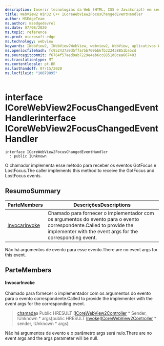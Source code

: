 ```yaml
---
description: Inserir tecnologias da Web (HTML, CSS e JavaScript) em seus aplicativos nativos com o controle WebView2 do Microsoft Edge
title: WebView2 Win32 C++ ICoreWebView2FocusChangedEventHandler
author: MSEdgeTeam
ms.author: msedgedevrel
ms.date: 07/08/2020
ms.topic: reference
ms.prod: microsoft-edge
ms.technology: webview
keywords: IWebView2, IWebView2WebView, webview2, WebView, aplicativos Win32, Win32, Edge, ICoreWebView2, ICoreWebView2Controller, controle do navegador, HTML Edge, ICoreWebView2FocusChangedEventHandler
ms.openlocfilehash: fc952437a9d5ffa7bb709bb6fb322438851babcd
ms.sourcegitcommit: f6764f57aed9ab7229e4eb6cc8851d0cea667403
ms.translationtype: MT
ms.contentlocale: pt-BR
ms.lasthandoff: 07/15/2020
ms.locfileid: "10879895"
---
```

# <span data-ttu-id="b68c5-104">interface ICoreWebView2FocusChangedEventHandler</span><span class="sxs-lookup"><span data-stu-id="b68c5-104">interface ICoreWebView2FocusChangedEventHandler</span></span> 

```
interface ICoreWebView2FocusChangedEventHandler
  : public IUnknown
```

<span data-ttu-id="b68c5-105">O chamador implementa esse método para receber os eventos GotFocus e LostFocus.</span><span class="sxs-lookup"><span data-stu-id="b68c5-105">The caller implements this method to receive the GotFocus and LostFocus events.</span></span>

## <span data-ttu-id="b68c5-106">Resumo</span><span class="sxs-lookup"><span data-stu-id="b68c5-106">Summary</span></span>

 <span data-ttu-id="b68c5-107">Parte</span><span class="sxs-lookup"><span data-stu-id="b68c5-107">Members</span></span>                        | <span data-ttu-id="b68c5-108">Descrições</span><span class="sxs-lookup"><span data-stu-id="b68c5-108">Descriptions</span></span>
--------------------------------|---------------------------------------------
[<span data-ttu-id="b68c5-109">Invocar</span><span class="sxs-lookup"><span data-stu-id="b68c5-109">Invoke</span></span>](#invoke) | <span data-ttu-id="b68c5-110">Chamado para fornecer o implementador com os argumentos do evento para o evento correspondente.</span><span class="sxs-lookup"><span data-stu-id="b68c5-110">Called to provide the implementer with the event args for the corresponding event.</span></span>

<span data-ttu-id="b68c5-111">Não há argumentos de evento para esse evento.</span><span class="sxs-lookup"><span data-stu-id="b68c5-111">There are no event args for this event.</span></span>

## <span data-ttu-id="b68c5-112">Parte</span><span class="sxs-lookup"><span data-stu-id="b68c5-112">Members</span></span>

#### <span data-ttu-id="b68c5-113">Invocar</span><span class="sxs-lookup"><span data-stu-id="b68c5-113">Invoke</span></span> 

<span data-ttu-id="b68c5-114">Chamado para fornecer o implementador com os argumentos do evento para o evento correspondente.</span><span class="sxs-lookup"><span data-stu-id="b68c5-114">Called to provide the implementer with the event args for the corresponding event.</span></span>

> <span data-ttu-id="b68c5-115">[chamada](#invoke)a Public HRESULT ([ICoreWebView2Controller](icorewebview2controller.md) \* Sender, IUnknown \* args)</span><span class="sxs-lookup"><span data-stu-id="b68c5-115">public HRESULT [Invoke](#invoke)([ICoreWebView2Controller](icorewebview2controller.md) \* sender, IUnknown \* args)</span></span>

<span data-ttu-id="b68c5-116">Não há argumentos de evento e o parâmetro args será nulo.</span><span class="sxs-lookup"><span data-stu-id="b68c5-116">There are no event args and the args parameter will be null.</span></span>

